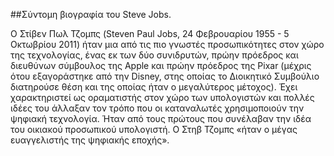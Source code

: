 ##Σύντομη βιογραφία του Steve Jobs.

Ο Στίβεν Πωλ Τζομπς (Steven Paul Jobs, 24 Φεβρουαρίου 1955 - 5 Οκτωβρίου 2011) ήταν μια από τις πιο γνωστές προσωπικότητες στον χώρο της τεχνολογίας, ένας εκ των δύο συνιδρυτών, πρώην πρόεδρος και διευθύνων σύμβουλος της Apple και πρώην πρόεδρος της Pixar (μέχρις ότου εξαγοράστηκε από την Disney, στης οποίας το Διοικητικό Συμβούλιο διατηρούσε θέση και της οποίας ήταν ο μεγαλύτερος μέτοχος). Έχει χαρακτηριστεί ως οραματιστής στον χώρο των υπολογιστών και πολλές ιδέες του άλλαξαν τον τρόπο που οι καταναλωτές χρησιμοποιούν την ψηφιακή τεχνολογία. Ήταν από τους πρώτους που συνέλαβαν την ιδέα του οικιακού προσωπικού υπολογιστή. Ο Στηβ Τζομπς «ήταν ο μέγας ευαγγελιστής της ψηφιακής εποχής».
